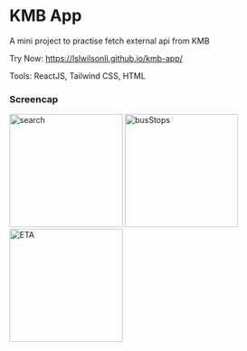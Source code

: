 # KMB App

A mini project to practise fetch external api from KMB

Try Now: https://lslwilsonli.github.io/kmb-app/

Tools: ReactJS, Tailwind CSS, HTML

### Screencap

<img width="200" alt="search" src="https://github.com/user-attachments/assets/06bfc52c-0e26-4a36-9a43-1429a48a6b10">
<img width="200" alt="busStops" src="https://github.com/user-attachments/assets/ee24a54c-a295-4414-baba-3f3e87eed238">
<img width="200" alt="ETA" src="https://github.com/user-attachments/assets/fc1c0bd6-7c9c-496a-85dd-b009e6e7918c">
